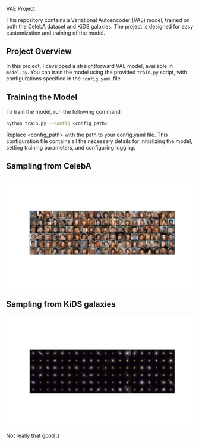 VAE Project

This repository contains a Variational Autoencoder (VAE) model, trained on both the CelebA dataset and KiDS galaxies. The project is designed for easy customization and training of the model.

## Project Overview

In this project, I developed a straightforward VAE model, available in `model.py`. You can train the model using the provided `train.py` script, with configurations specified in the `config.yaml` file.

## Training the Model

To train the model, run the following command:

```bash
python train.py --config <config_path>
```  

Replace <config_path> with the path to your config.yaml file. This configuration file contains all the necessary details for initializing the model, setting training parameters, and configuring logging.

## Sampling from CelebA

![CelebA sampling](assets/CelebA.png)

## Sampling from KiDS galaxies 

![KiDS sampling](assets/KiDS.png)

Not really that good :(
